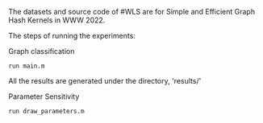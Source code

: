 The datasets and source code of #WLS are for Simple and Efficient  Graph Hash Kernels in WWW 2022.

The steps of running the experiments:

Graph classification

    run main.m
    
All the results are generated under the directory, 'results/'

Parameter Sensitivity

    run draw_parameters.m

